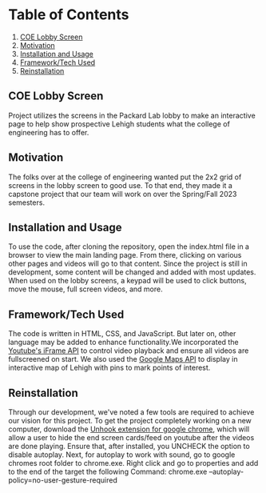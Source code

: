 # Table of Contents
1. [COE Lobby Screen](#coe-lobby-screen)
2. [Motivation](#motivation)
3. [Installation and Usage](#installation-and-usage)
4. [Framework/Tech Used](#frameworktech-used)
5. [Reinstallation](#reinstallation)

## COE Lobby Screen
Project utilizes the screens in the Packard Lab lobby to make an interactive page to help show prospective Lehigh students what the college of engineering has to offer. 

## Motivation
The folks over at the college of engineering wanted put the 2x2 grid of screens in the lobby screen to good use. To that end, they made it a capstone project that our team will work on over the Spring/Fall 2023 semesters.

## Installation and Usage
To use the code, after cloning the repository, open the index.html file in a browser to view the main landing page. From there, clicking on various other pages and videos will go to that content. Since the project is still in development, some content will be changed and added with most updates. When used on the lobby screens, a keypad will be used to click buttons, move the mouse, full screen videos, and more.

## Framework/Tech Used
The code is written in HTML, CSS, and JavaScript. But later on, other language may be added to enhance functionality.We incorporated the [Youtube's iFrame API](https://developers.google.com/youtube/iframe_api_reference) to control video playback and ensure all videos are fullscreened on start. We also used the [Google Maps API](https://developers.google.com/maps) to display in interactive map of Lehigh with pins to mark points of interest.

## Reinstallation
Through our development, we've noted a few tools are required to achieve our vision for this project. To get the project completely working on a new computer, download the [Unhook extension for google chrome](https://chrome.google.com/webstore/detail/unhook-remove-youtube-rec/khncfooichmfjbepaaaebmommgaepoid), which will allow a user to hide the end screen cards/feed on youtube after the videos are done playing. Ensure that, after installed, you UNCHECK the option to disable autoplay. Next, for autoplay to work with sound, go to google chromes root folder to chrome.exe. Right click and go to properties and add to the end of the target the following Command:
chrome.exe –autoplay-policy=no-user-gesture-required

